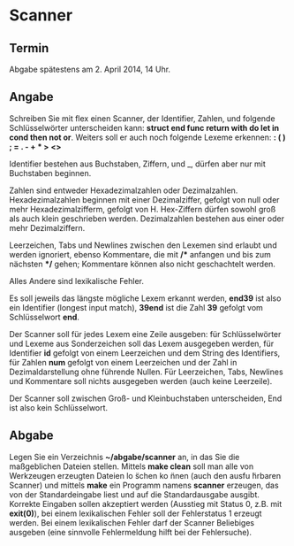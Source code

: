 # Scanner

## Termin

Abgabe spätestens am 2. April 2014, 14 Uhr.

## Angabe

Schreiben Sie mit flex einen Scanner, der Identifier, Zahlen, und folgende Schlüsselwörter unterscheiden kann: **struct end func return with do let in cond then not or**. Weiters soll er auch noch folgende Lexeme erkennen: **: ( ) ; = . - + * > <>**

Identifier bestehen aus Buchstaben, Ziffern, und _, dürfen aber nur mit Buchstaben beginnen.

Zahlen sind entweder Hexadezimalzahlen oder Dezimalzahlen. Hexadezimalzahlen beginnen mit einer Dezimalziffer, gefolgt von null oder mehr Hexadezimalzifferm, gefolgt von H. Hex-Ziffern dürfen sowohl groß als auch klein geschrieben werden. Dezimalzahlen bestehen aus einer oder mehr Dezimalziffern.

Leerzeichen, Tabs und Newlines zwischen den Lexemen sind erlaubt und werden ignoriert, ebenso Kommentare, die mit **/\*** anfangen und bis zum nächsten **\*/** gehen; Kommentare können also nicht geschachtelt werden.

Alles Andere sind lexikalische Fehler.

Es soll jeweils das längste mögliche Lexem erkannt werden, **end39** ist also ein Identifier (longest input match), **39end** ist die Zahl **39** gefolgt vom Schlüsselwort **end**.

Der Scanner soll für jedes Lexem eine Zeile ausgeben: für Schlüsselwörter und Lexeme aus Sonderzeichen soll das Lexem ausgegeben werden, für Identifier **id** gefolgt von einem Leerzeichen und dem String des Identifiers, für Zahlen **num** gefolgt von einem Leerzeichen und der Zahl in Dezimaldarstellung ohne führende Nullen. Für Leerzeichen, Tabs, Newlines und Kommentare soll nichts ausgegeben werden (auch keine Leerzeile).

Der Scanner soll zwischen Groß- und Kleinbuchstaben unterscheiden, End ist also kein Schlüsselwort.

## Abgabe

Legen Sie ein Verzeichnis **~/abgabe/scanner** an, in das Sie die maßgeblichen Dateien stellen. Mittels **make clean** soll man alle von Werkzeugen erzeugten Dateien lo ̈schen ko ̈nnen (auch den ausfu ̈hrbaren Scanner) und mittels **make** ein Programm namens **scanner** erzeugen, das von der Standardeingabe liest und auf die Standardausgabe ausgibt. Korrekte Eingaben sollen akzeptiert werden (Ausstieg mit Status 0, z.B. mit **exit(0)**), bei einem lexikalischen Fehler soll der Fehlerstatus 1 erzeugt werden. Bei einem lexikalischen Fehler darf der Scanner Beliebiges ausgeben (eine sinnvolle Fehlermeldung hilft bei der Fehlersuche).